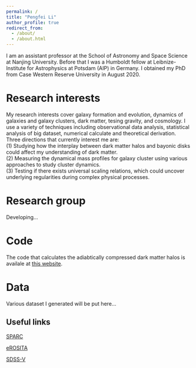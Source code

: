 ```yaml
---
permalink: /
title: "Pengfei Li"
author_profile: true
redirect_from: 
  - /about/
  - /about.html
---
```



I am an assistant professor at the School of Astronomy and Space Science at Nanjing University. Before that I was a Humboldt fellow at Leibnize-Institute for Astrophysics at Potsdam (AIP) in Germany. I obtained my PhD from Case Western Reserve University in August 2020.

Research interests
======
My research interests cover galaxy formation and evolution, dynamics of galaxies and galaxy clusters, dark matter, tesing gravity, and cosmology. I use a variety of techniques including observational data analysis, statistical analysis of big dataset, numerical calculate and theoretical derivation. Three directions that currently interest me are:  
(1) Studying how the interplay between dark matter halos and bayonic disks could affect my understanding of dark matter.  
(2) Measuring the dynamical mass profiles for galaxy cluster using various approaches to study cluster dynamics.  
(3) Testing if there exists universal scaling relations, which could uncover underlying regularities during complex physical processes.  

Research group
======
Developing...

Code
======
The code that calculates the adiabtically compressed dark matter halos is availale at [this website](https://github.com/PengfeiLi0606/compress).

Data
======
Various dataset I generated will be put here...


Useful links
------
[SPARC](http://astroweb.case.edu/SPARC/)

[eROSITA](https://erosita.mpe.mpg.de/dr1/)

[SDSS-V](https://www.sdss.org/dr18/bhm/)
